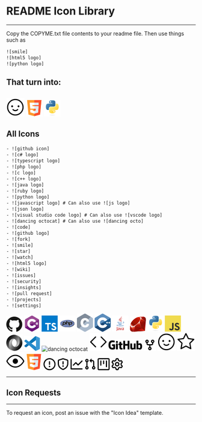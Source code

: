 # README Icon Library
------
Copy the COPYME.txt file contents to your readme file. Then use things such as
```
![smile]
![html5 logo]
![python logo]
```

That turn into:
------
![smile]
![html5 logo]
![python logo]
------

## All Icons
```
- ![github icon]
- ![c# logo]
- ![typescript logo]
- ![php logo]
- ![c logo]
- ![c++ logo]
- ![java logo]
- ![ruby logo]
- ![python logo]
- ![javascript logo] # Can also use ![js logo]
- ![json logo]
- ![visual studio code logo] # Can also use ![vscode logo]
- ![dancing octocat] # Can also use ![dancing octo]
- ![code]
- ![github logo]
- ![fork]
- ![smile]
- ![star]
- ![watch]
- ![html5 logo]
- ![wiki]
- ![issues]
- ![security]
- ![insights]
- ![pull request]
- ![projects]
- ![settings]
```
![github icon]
![c# logo]
![typescript logo]
![php logo]
![c logo]
![c++ logo]
![java logo]
![ruby logo]
![python logo]
![javascript logo]
![json logo]
![visual studio code logo]
![dancing octocat]
![code]
![github logo]
![fork]
![smile]
![star]
![watch]
![html5 logo]
![issues]
![security]
![insights]
![pull request]
![projects]
![settings]

------
## Icon Requests
------
To request an icon, post an issue with the "Icon Idea" template.











[github icon]: https://github.com/BlueFalconHD/README-icon-library/blob/main/assets/github-icon-1%20(1).svg "GitHub Icon"
[c# logo]: https://github.com/BlueFalconHD/README-icon-library/blob/main/assets/c%23.svg "C# Logo"
[typescript logo]: https://github.com/BlueFalconHD/README-icon-library/blob/main/assets/typescript%20(1)%20(2).svg "TypeScript Logo"
[php logo]: https://github.com/BlueFalconHD/README-icon-library/blob/main/assets/php.svg "PHP Logo"
[c logo]: https://github.com/BlueFalconHD/README-icon-library/blob/main/assets/c.svg "C Logo"
[c++ logo]: https://github.com/BlueFalconHD/README-icon-library/blob/main/assets/cplusplus.svg "C++ Logo"
[java logo]: https://github.com/BlueFalconHD/README-icon-library/blob/main/assets/java.svg "Java Logo"
[ruby logo]: https://github.com/BlueFalconHD/README-icon-library/blob/main/assets/ruby.svg "Ruby Logo"
[python logo]: https://github.com/BlueFalconHD/README-icon-library/blob/main/assets/python%20(1).svg "Python Logo"
[js logo]: https://github.com/BlueFalconHD/README-icon-library/blob/main/assets/logo-javascript.svg "JavaScript Logo"
[javascript logo]: https://github.com/BlueFalconHD/README-icon-library/blob/main/assets/logo-javascript.svg "JavaScript Logo"
[json logo]: https://github.com/BlueFalconHD/README-icon-library/blob/main/assets/json.svg "JSON Logo"
[visual studio code logo]: https://github.com/BlueFalconHD/README-icon-library/blob/main/assets/visual-studio-code-1.svg "VSCode Logo"
[vscode logo]: https://github.com/BlueFalconHD/README-icon-library/blob/main/assets/visual-studio-code-1.svg "VSCode Logo"
[dancing octo]: https://github.com/BlueFalconHD/Test/blob/main/assets/46896184-b679fc80-ce30-11e8-88bf-921e9b788f7c.gif "Dancing Octo!"
[dancing octocat]: https://github.com/BlueFalconHD/Test/blob/main/assets/46896184-b679fc80-ce30-11e8-88bf-921e9b788f7c.gif "Dancing Octo!"
[code]: https://raw.githubusercontent.com/primer/octicons/89a79bfb343fb527e13a8338896b45d75503d25b/icons/code-24.svg "Code"
[github logo]: https://raw.githubusercontent.com/primer/octicons/89a79bfb343fb527e13a8338896b45d75503d25b/icons/logo-github-16.svg "GitHub"
[fork]: https://raw.githubusercontent.com/primer/octicons/89a79bfb343fb527e13a8338896b45d75503d25b/icons/repo-forked-16.svg "Fork"
[smile]: https://raw.githubusercontent.com/primer/octicons/89a79bfb343fb527e13a8338896b45d75503d25b/icons/smiley-24.svg "Smiley"
[star]: https://raw.githubusercontent.com/primer/octicons/89a79bfb343fb527e13a8338896b45d75503d25b/icons/star-24.svg "Star"
[watch]: https://github.com/BlueFalconHD/README-icon-library/blob/main/assets/eye-24.svg "Watch"
[html5 logo]: https://raw.githubusercontent.com/BlueFalconHD/README-icon-library/6662864e9fdc60d67e52329c46ce9083ab074333/assets/html5%20(1).svg "HTML 5"
[wiki]: https://github.com/BlueFalconHD/README-icon-library/blob/main/assets/book-16.svg "Wiki"
[settings]: https://github.com/BlueFalconHD/README-icon-library/blob/main/assets/gear-16.svg "Settings"
[pull request]: https://github.com/BlueFalconHD/README-icon-library/blob/main/assets/git-pull-request-16.svg "Pull Request"
[insights]: https://github.com/BlueFalconHD/README-icon-library/blob/main/assets/graph-16.svg "Insights"
[issues]: https://github.com/BlueFalconHD/README-icon-library/blob/main/assets/issue-opened-16.svg "Issues"
[actions]: https://github.com/BlueFalconHD/README-icon-library/blob/main/assets/play-16.svg "Actions"
[projects]: https://github.com/BlueFalconHD/README-icon-library/blob/main/assets/project-16.svg "Projects"
[security]: https://github.com/BlueFalconHD/README-icon-library/blob/main/assets/shield-16.svg "Security"



